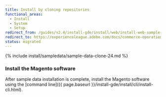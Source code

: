 ```yaml
---
title: Install by cloning repositories
functional_areas:
  - Install
  - System
  - Setup
redirect_from: /guides/v2.4/install-gde/install/web/install-web-sample-data-clone.html
redirect_to: https://experienceleague.adobe.com/docs/commerce-operations/installation-guide/next-steps/sample-data/git-repositories.html
status: migrated
---
```


{% include install/sampledata/sample-data-clone-24.md %}

### Install the Magento software

After sample data installation is complete, install the Magento software using the [command line]({{ page.baseurl }}/install-gde/install/cli/install-cli.html).
